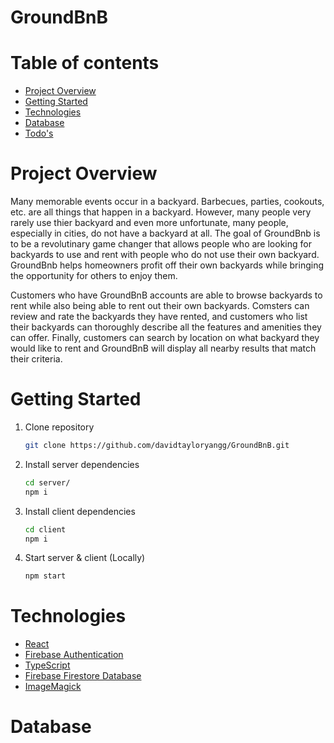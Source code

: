 # GroundBnB

# Table of contents
* [Project Overview](#project-overview)
* [Getting Started](#getting-started)
* [Technologies](#technologies)
* [Database](#database)
* [Todo's](#todo)

<!-- Project Overview -->
# <a name="project-overview"></a>Project Overview

Many memorable events occur in a backyard. Barbecues, parties, cookouts, etc. are all things that happen in a backyard. However, many people very rarely use thier backyard and even more unfortunate, many people, especially in cities, do not have a backyard at all. The goal of GroundBnb is to be a revolutinary game changer that allows people who are looking for backyards to use and rent with people who do not use their own backyard. GroundBnb helps homeowners profit off their own backyards while bringing the opportunity for others to enjoy them.
<br>

Customers who have GroundBnB accounts are able to browse backyards to rent while also being able to rent out their own backyards. Comsters can review and rate the backyards they have rented, and customers who list their backyards can thoroughly describe all the features and amenities they can offer. Finally, customers can search by location on what backyard they would like to rent and GroundBnB will display all nearby results that match their criteria.

# <a name="getting-started"></a> Getting Started

1. Clone repository 
    ```sh
    git clone https://github.com/davidtayloryangg/GroundBnB.git
    ```
2. Install server dependencies 
    ```sh
    cd server/
    npm i
    ```
3. Install client dependencies
    ```sh
    cd client
    npm i
4. Start server & client (Locally)
    ```sh
    npm start
    ```

# <a name="technologies"></a>Technologies
* [React](https://reactjs.org/docs/getting-started.html)
* [Firebase Authentication](https://firebase.google.com/docs/auth)
* [TypeScript](https://www.typescriptlang.org/)
* [Firebase Firestore Database](https://firebase.google.com/docs/firestore)
* [ImageMagick](https://imagemagick.org/script/index.php)

# <a name="database"></a>Database
